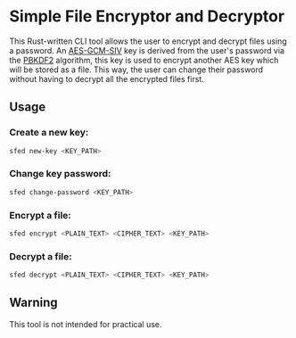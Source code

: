 # Simple File Encryptor and Decryptor

This Rust-written CLI tool allows the user to encrypt and decrypt files using a password. 
An [AES-GCM-SIV](https://en.wikipedia.org/wiki/AES-GCM-SIV) key is derived from the user's password via the [PBKDF2](https://en.wikipedia.org/wiki/PBKDF2) algorithm, this key is used to encrypt another AES key which will be stored as a file. This way, the user can change their password without having to decrypt all the encrypted files first.

## Usage

### Create a new key:
```bash
sfed new-key <KEY_PATH>
```

### Change key password:
```bash
sfed change-password <KEY_PATH>
```

### Encrypt a file:
```bash
sfed encrypt <PLAIN_TEXT> <CIPHER_TEXT> <KEY_PATH>
```

### Decrypt a file:
```bash
sfed decrypt <PLAIN_TEXT> <CIPHER_TEXT> <KEY_PATH>
```


## Warning

 This tool is not intended for practical use.
